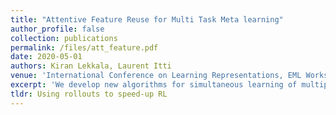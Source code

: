 ```yaml
---
title: "Attentive Feature Reuse for Multi Task Meta learning"
author_profile: false
collection: publications
permalink: /files/att_feature.pdf
date: 2020-05-01
authors: Kiran Lekkala, Laurent Itti
venue: 'International Conference on Learning Representations, EML Workshop'
excerpt: 'We develop new algorithms for simultaneous learning of multiple tasks (e.g., image classification, depth estimation), and for adapting to unseen task/domain distributions within those high-level tasks (e.g., different environments).'
tldr: Using rollouts to speed-up RL
---
```

